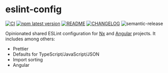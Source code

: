# eslint-config

[![CI](https://github.com/ng-easy/platform/actions/workflows/ci.yml/badge.svg)](https://github.com/ng-easy/platform/actions/workflows/ci.yml) [![npm latest version](https://img.shields.io/npm/v/@ng-easy/eslint-config/latest.svg)](https://www.npmjs.com/package/@ng-easy/eslint-config) [![README](https://img.shields.io/badge/README--green.svg)](/libs/eslint-config/README.md) [![CHANGELOG](https://img.shields.io/badge/CHANGELOG--orange.svg)](/libs/eslint-config/CHANGELOG.md) ![semantic-release](https://img.shields.io/badge/%20%20%F0%9F%93%A6%F0%9F%9A%80-semantic--release-e10079.svg)

Opinionated shared ESLint configuration for [Nx](https://nx.dev) and [Angular](https://angular.io) projects. It includes among others:

- Prettier
- Defaults for TypeScript/JavaScript/JSON
- Import sorting
- Angular
